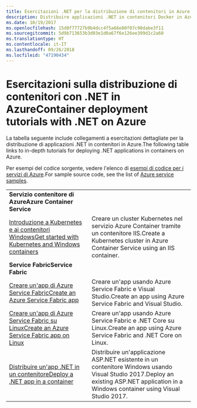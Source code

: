 ```yaml
---
title: Esercitazioni .NET per la distribuzione di contenitori in Azure
description: Distribuire applicazioni .NET in contenitori Docker in Azure e ridimensionarle con DC/OS, Mesos o Kubernetes.
ms.date: 10/19/2017
ms.openlocfilehash: 15d8f77727b9b4dcc4f5a66e80f07c98dabe3f11
ms.sourcegitcommit: 5d9b713653b3d03e1d0a67f6e126ee399d1c2a60
ms.translationtype: HT
ms.contentlocale: it-IT
ms.lasthandoff: 09/26/2018
ms.locfileid: "47190434"
---
```

# <a name="container-deployment-tutorials-with-net-on-azure"></a><span data-ttu-id="85e0e-103">Esercitazioni sulla distribuzione di contenitori con .NET in Azure</span><span class="sxs-lookup"><span data-stu-id="85e0e-103">Container deployment tutorials with .NET on Azure</span></span>

<span data-ttu-id="85e0e-104">La tabella seguente include collegamenti a esercitazioni dettagliate per la distribuzione di applicazioni .NET in contenitori in Azure.</span><span class="sxs-lookup"><span data-stu-id="85e0e-104">The following table links to in-depth tutorials for deploying .NET applications in containers on Azure.</span></span>

<span data-ttu-id="85e0e-105">Per esempi del codice sorgente, vedere l'elenco di [esempi di codice per i servizi di Azure](https://azure.microsoft.com/resources/samples/?platform=dotnet).</span><span class="sxs-lookup"><span data-stu-id="85e0e-105">For sample source code, see the list of [Azure service samples](https://azure.microsoft.com/resources/samples/?platform=dotnet).</span></span>

| | |
|---|---|
| <span data-ttu-id="85e0e-106">**Servizio contenitore di Azure**</span><span class="sxs-lookup"><span data-stu-id="85e0e-106">**Azure Container Service**</span></span> ||
| <span data-ttu-id="85e0e-107">[Introduzione a Kubernetes e ai contenitori Windows][1]</span><span class="sxs-lookup"><span data-stu-id="85e0e-107">[Get started with Kubernetes and Windows containers][1]</span></span> | <span data-ttu-id="85e0e-108">Creare un cluster Kubernetes nel servizio Azure Container tramite un contenitore IIS.</span><span class="sxs-lookup"><span data-stu-id="85e0e-108">Create a Kubernetes cluster in Azure Container Service using an IIS container.</span></span>
|<span data-ttu-id="85e0e-109">**Service Fabric**</span><span class="sxs-lookup"><span data-stu-id="85e0e-109">**Service Fabric**</span></span>| |
| <span data-ttu-id="85e0e-110">[Creare un'app di Azure Service Fabric][2]</span><span class="sxs-lookup"><span data-stu-id="85e0e-110">[Create an Azure Service Fabric app][2]</span></span> | <span data-ttu-id="85e0e-111">Creare un'app usando Azure Service Fabric e Visual Studio.</span><span class="sxs-lookup"><span data-stu-id="85e0e-111">Create an app using Azure Service Fabric and Visual Studio.</span></span> | 
| <span data-ttu-id="85e0e-112">[Creare un'app di Azure Service Fabric su Linux][3]</span><span class="sxs-lookup"><span data-stu-id="85e0e-112">[Create an Azure Service Fabric app on Linux][3]</span></span> | <span data-ttu-id="85e0e-113">Creare un'app usando Azure Service Fabric e .NET Core su Linux.</span><span class="sxs-lookup"><span data-stu-id="85e0e-113">Create an  app using Azure Service Fabric and .NET Core on Linux.</span></span> | 
| <span data-ttu-id="85e0e-114">[Distribuire un'app .NET in un contenitore][4]</span><span class="sxs-lookup"><span data-stu-id="85e0e-114">[Deploy a .NET app in a container][4]</span></span> | <span data-ttu-id="85e0e-115">Distribuire un'applicazione ASP.NET esistente in un contenitore Windows usando Visual Studio 2017.</span><span class="sxs-lookup"><span data-stu-id="85e0e-115">Deploy an existing ASP.NET application in a Windows container using Visual Studio 2017.</span></span>  |

[1]: /azure/container-service/container-service-kubernetes-windows-walkthrough
[2]: /azure/service-fabric/service-fabric-create-your-first-application-in-visual-studio
[3]: /azure/service-fabric/service-fabric-get-started-containers
[4]: /azure/service-fabric/service-fabric-host-app-in-a-container

